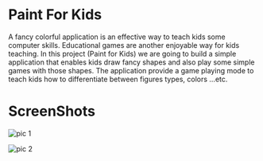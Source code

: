 
# Paint For Kids

A fancy colorful application is an effective way to teach kids some computer skills. Educational games are another enjoyable way for kids teaching. In this project (Paint for Kids) we are going to build a simple application that enables kids draw fancy shapes and also play some simple games with those shapes. The application provide a game playing mode to teach kids how to differentiate between figures types, colors …etc.

# ScreenShots

![pic 1](https://user-images.githubusercontent.com/35429211/59958902-29eb0800-94ae-11e9-944f-b1c5d9728623.png)

![pic 2](https://user-images.githubusercontent.com/35429211/59958905-2ce5f880-94ae-11e9-93d9-241a3a005793.png)

